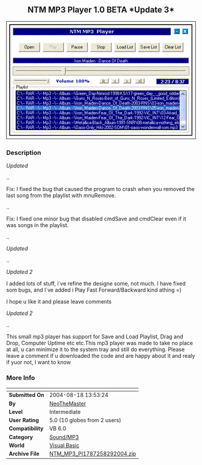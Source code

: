﻿<div align="center">

## NTM MP3 Player 1\.0 BETA \*Update 3\*

<img src="PIC20048291827201374.GIF">
</div>

### Description

*Updated*

..

Fix: I fixed the bug that caused the program to crash when you removed the last song from the playlist with mnuRemove.

..

Fix: I fixed one minor bug that disabled cmdSave and cmdClear even if it was songs in the playlist.

..

*Updated*

..

*Updated 2*

I added lots of stuff, i´ve refine the designe some, not much. I have fixed som bugs, and I´ve added i Play Fast Forward/Backward kind athing =)

I hope u like it and please leave comments

*Updated 2*

..

This small mp3 player has support for Save and Load Playlist, Drag and Drop, Computer Uptime etc etc.This mp3 player was made to take no place at all, u can minimize it to the system tray and still do everything. Please leave a comment if u downloaded the code and are happy about it and realy if yuor not, I want to know
 
### More Info
 


<span>             |<span>
---                |---
**Submitted On**   |2004-08-18 13:53:24
**By**             |[NeoTheMaster](https://github.com/Planet-Source-Code/PSCIndex/blob/master/ByAuthor/neothemaster.md)
**Level**          |Intermediate
**User Rating**    |5.0 (10 globes from 2 users)
**Compatibility**  |VB 6\.0
**Category**       |[Sound/MP3](https://github.com/Planet-Source-Code/PSCIndex/blob/master/ByCategory/sound-mp3__1-45.md)
**World**          |[Visual Basic](https://github.com/Planet-Source-Code/PSCIndex/blob/master/ByWorld/visual-basic.md)
**Archive File**   |[NTM\_MP3\_Pl1787258292004\.zip](https://github.com/Planet-Source-Code/neothemaster-ntm-mp3-player-1-0-beta-update-3__1-55657/archive/master.zip)








